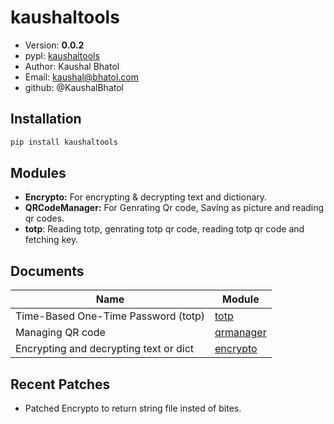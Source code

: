 # kaushaltools

* Version: **0.0.2**
* pypl: [kaushaltools](https://pypi.org/project/kaushaltools)
* Author: Kaushal Bhatol
* Email: [kaushal@bhatol.com](mailto:kaushal@bhatol.com)
* github: @KaushalBhatol

## Installation

```bash
pip install kaushaltools
```

## Modules

* **Encrypto:** For encrypting & decrypting text and dictionary.
* **QRCodeManager:** For Genrating Qr code, Saving as picture and reading qr codes.
* **totp**: Reading totp, genrating totp qr code, reading totp qr code and fetching key.

## Documents

Name                                        | Module
--------------------------------------------|---------
Time-Based One-Time Password (totp)         | [totp](https://github.com/KaushalBhatol/kaushaltools/documents/totp.md)
Managing QR code                            | [qrmanager](https://github.com/KaushalBhatol/kaushaltools/documents/qrmanager.md)
Encrypting and decrypting text or dict      | [encrypto](https://github.com/KaushalBhatol/kaushaltools/documents/encrypto.md)

## Recent Patches

* Patched Encrypto to return string file insted of bites.
